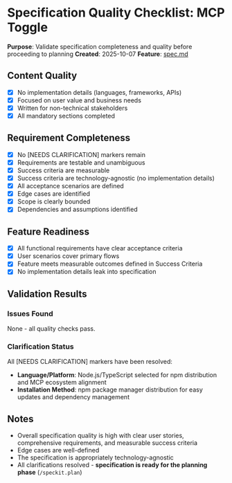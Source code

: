 # Specification Quality Checklist: MCP Toggle

**Purpose**: Validate specification completeness and quality before proceeding to planning
**Created**: 2025-10-07
**Feature**: [spec.md](../spec.md)

## Content Quality

- [x] No implementation details (languages, frameworks, APIs)
- [x] Focused on user value and business needs
- [x] Written for non-technical stakeholders
- [x] All mandatory sections completed

## Requirement Completeness

- [x] No [NEEDS CLARIFICATION] markers remain
- [x] Requirements are testable and unambiguous
- [x] Success criteria are measurable
- [x] Success criteria are technology-agnostic (no implementation details)
- [x] All acceptance scenarios are defined
- [x] Edge cases are identified
- [x] Scope is clearly bounded
- [x] Dependencies and assumptions identified

## Feature Readiness

- [x] All functional requirements have clear acceptance criteria
- [x] User scenarios cover primary flows
- [x] Feature meets measurable outcomes defined in Success Criteria
- [x] No implementation details leak into specification

## Validation Results

### Issues Found

None - all quality checks pass.

### Clarification Status

All [NEEDS CLARIFICATION] markers have been resolved:
- **Language/Platform**: Node.js/TypeScript selected for npm distribution and MCP ecosystem alignment
- **Installation Method**: npm package manager distribution for easy updates and dependency management

## Notes

- Overall specification quality is high with clear user stories, comprehensive requirements, and measurable success criteria
- Edge cases are well-defined
- The specification is appropriately technology-agnostic
- All clarifications resolved - **specification is ready for the planning phase** (`/speckit.plan`)
